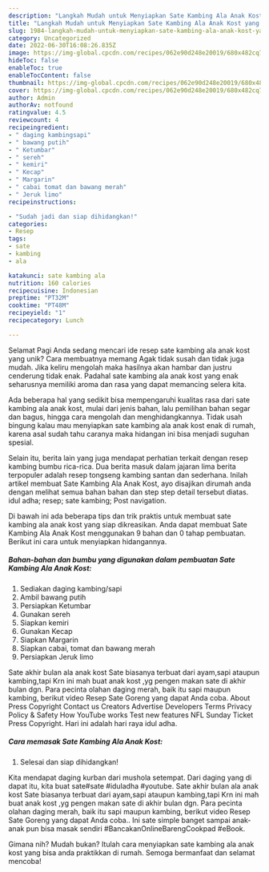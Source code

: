 ```yaml
---
description: "Langkah Mudah untuk Menyiapkan Sate Kambing Ala Anak Kost yang Enak, Lezat"
title: "Langkah Mudah untuk Menyiapkan Sate Kambing Ala Anak Kost yang Enak, Lezat"
slug: 1984-langkah-mudah-untuk-menyiapkan-sate-kambing-ala-anak-kost-yang-enak-lezat
category: Uncategorized
date: 2022-06-30T16:08:26.835Z
image: https://img-global.cpcdn.com/recipes/062e90d248e20019/680x482cq70/sate-kambing-ala-anak-kost-foto-resep-utama.jpg
hideToc: false
enableToc: true
enableTocContent: false
thumbnail: https://img-global.cpcdn.com/recipes/062e90d248e20019/680x482cq70/sate-kambing-ala-anak-kost-foto-resep-utama.jpg
cover: https://img-global.cpcdn.com/recipes/062e90d248e20019/680x482cq70/sate-kambing-ala-anak-kost-foto-resep-utama.jpg
author: Admin
authorAv: notfound
ratingvalue: 4.5
reviewcount: 4
recipeingredient:
- " daging kambingsapi"
- " bawang putih"
- " Ketumbar"
- " sereh"
- " kemiri"
- " Kecap"
- " Margarin"
- " cabai tomat dan bawang merah"
- " Jeruk limo"
recipeinstructions:

- "Sudah jadi dan siap dihidangkan!"
categories:
- Resep
tags:
- sate
- kambing
- ala

katakunci: sate kambing ala 
nutrition: 160 calories
recipecuisine: Indonesian
preptime: "PT32M"
cooktime: "PT48M"
recipeyield: "1"
recipecategory: Lunch

---
```



Selamat Pagi Anda sedang mencari ide resep sate kambing ala anak kost yang unik? Cara membuatnya memang Agak tidak susah dan tidak juga mudah. Jika keliru mengolah maka hasilnya akan hambar dan justru cenderung tidak enak. Padahal sate kambing ala anak kost yang enak seharusnya memiliki aroma dan rasa yang dapat memancing selera kita.


Ada beberapa hal yang sedikit bisa mempengaruhi kualitas rasa dari sate kambing ala anak kost, mulai dari jenis bahan, lalu pemilihan bahan segar dan bagus, hingga cara mengolah dan menghidangkannya. Tidak usah bingung kalau mau menyiapkan sate kambing ala anak kost enak di rumah, karena asal sudah tahu caranya maka hidangan ini bisa menjadi suguhan spesial.

Selain itu, berita lain yang juga mendapat perhatian terkait dengan resep kambing bumbu rica-rica. Dua berita masuk dalam jajaran lima berita terpopuler adalah resep tongseng kambing santan dan sederhana. Inilah artikel membuat Sate Kambing Ala Anak Kost, ayo disajikan dirumah anda dengan melihat semua bahan bahan dan step step detail tersebut diatas. idul adha; resep; sate kambing; Post navigation.


Di bawah ini ada beberapa tips dan trik praktis untuk membuat sate kambing ala anak kost yang siap dikreasikan. Anda dapat membuat Sate Kambing Ala Anak Kost menggunakan 9 bahan dan 0 tahap pembuatan. Berikut ini cara untuk menyiapkan hidangannya.

<!--inarticleads1-->

##### Bahan-bahan dan bumbu yang digunakan dalam pembuatan Sate Kambing Ala Anak Kost:

1. Sediakan  daging kambing/sapi
1. Ambil  bawang putih
1. Persiapkan  Ketumbar
1. Gunakan  sereh
1. Siapkan  kemiri
1. Gunakan  Kecap
1. Siapkan  Margarin
1. Siapkan  cabai, tomat dan bawang merah
1. Persiapkan  Jeruk limo


Sate akhir bulan ala anak kost Sate biasanya terbuat dari ayam,sapi ataupun kambing,tapi Krn ini mah buat anak kost ,yg pengen makan sate di akhir bulan dgn. Para pecinta olahan daging merah, baik itu sapi maupun kambing, berikut video Resep Sate Goreng yang dapat Anda coba. About Press Copyright Contact us Creators Advertise Developers Terms Privacy Policy &amp; Safety How YouTube works Test new features NFL Sunday Ticket Press Copyright. Hari ini adalah hari raya idul adha. 

<!--inarticleads2-->

##### Cara memasak Sate Kambing Ala Anak Kost:


1. Selesai dan siap dihidangkan!

Kita mendapat daging kurban dari mushola setempat. Dari daging yang di dapat itu, kita buat sate#sate #iduladha #youtube. Sate akhir bulan ala anak kost Sate biasanya terbuat dari ayam,sapi ataupun kambing,tapi Krn ini mah buat anak kost ,yg pengen makan sate di akhir bulan dgn. Para pecinta olahan daging merah, baik itu sapi maupun kambing, berikut video Resep Sate Goreng yang dapat Anda coba.. Ini sate simple banget sampai anak-anak pun bisa masak sendiri #BancakanOnlineBarengCookpad #eBook. 

Gimana nih? Mudah bukan? Itulah cara menyiapkan sate kambing ala anak kost yang bisa anda praktikkan di rumah. Semoga bermanfaat dan selamat mencoba!
